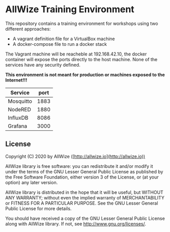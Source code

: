 # AllWize Training Environment

This repository contains a training environment for workshops using two different approaches:

* A vagrant definition file for a VirtualBox machine
* A docker-compose file to run a docker stack

The Vagrant machine will be reacheble at 192.168.42.10, the docker container will expose the ports directly to the host machine.
None of the services have any security defined. 

**This environment is not meant for production or machines exposed to the Internet!!!**

|Service|port|
|---|---|
|Mosquitto|1883|
|NodeRED|1880|
|InfluxDB|8086|
|Grafana|3000|

## License

Copyright (C) 2020 by AllWize ([http://allwize.io](http://allwize.io))

AllWize library is free software: you can redistribute it and/or modify
it under the terms of the GNU Lesser General Public License as published by
the Free Software Foundation, either version 3 of the License, or
(at your option) any later version.

AllWize library is distributed in the hope that it will be useful,
but WITHOUT ANY WARRANTY; without even the implied warranty of
MERCHANTABILITY or FITNESS FOR A PARTICULAR PURPOSE.  See the
GNU Lesser General Public License for more details.

You should have received a copy of the GNU Lesser General Public License
along with AllWize library.  If not, see <http://www.gnu.org/licenses/>.
